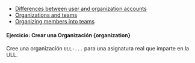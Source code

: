 * [Differences between user and organization accounts](https://help.github.com/articles/differences-between-user-and-organization-accounts/)
* [Organizations and teams](https://help.github.com/enterprise/2.11/admin/guides/user-management/organizations-and-teams/)
* [Organizing members into teams](https://help.github.com/articles/organizing-members-into-teams/)


#### Ejercicio: Crear una Organización {organization}

Cree una organización `ULL-...` para una asignatura real que imparte en la ULL. 


